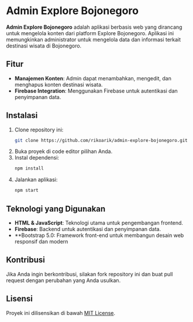 # Admin Explore Bojonegoro

**Admin Explore Bojonegoro** adalah aplikasi berbasis web yang dirancang untuk mengelola konten dari platform Explore Bojonegoro. Aplikasi ini memungkinkan administrator untuk mengelola data dan informasi terkait destinasi wisata di Bojonegoro.

## Fitur

- **Manajemen Konten**: Admin dapat menambahkan, mengedit, dan menghapus konten destinasi wisata.
- **Firebase Integration**: Menggunakan Firebase untuk autentikasi dan penyimpanan data.

## Instalasi

1. Clone repository ini:
    ```bash
    git clone https://github.com/rikoarik/admin-explore-bojonegoro.git
    ```
2. Buka proyek di code editor pilihan Anda.
3. Instal dependensi:
    ```bash
    npm install
    ```
4. Jalankan aplikasi:
    ```bash
    npm start
    ```

## Teknologi yang Digunakan

- **HTML & JavaScript**: Teknologi utama untuk pengembangan frontend.
- **Firebase**: Backend untuk autentikasi dan penyimpanan data.
- **Bootstrap 5.0: Framework front-end untuk membangun desain web responsif dan modern

## Kontribusi

Jika Anda ingin berkontribusi, silakan fork repository ini dan buat pull request dengan perubahan yang Anda usulkan.

## Lisensi

Proyek ini dilisensikan di bawah [MIT License](LICENSE).
